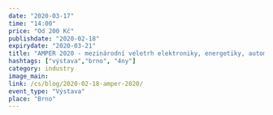 ```yaml
---
date: "2020-03-17"
time: "14:00"
price: "Od 200 Kč"
publishdate: "2020-02-18"
expirydate: "2020-03-21"
title: "AMPER 2020 - mezinárodní veletrh elektroniky, energetiky, automatizace, komunikace, osvětlení a zabezpečení"
hashtags: ["výstava","brno", "4ny"]
category: industry
image_main:
link: /cs/blog/2020-02-18-amper-2020/
event_type: "Výstava"
place: "Brno"
---
```

